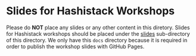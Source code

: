 # Slides for Hashistack Workshops
Please do **NOT** place any slides or any other content in this diretory. Slides for Hashistack workshops should be placed under the [slides](./slides) sub-directory of this directory.  We only have this `docs` directory because it is required in order to publish the workshop slides with GitHub Pages.
